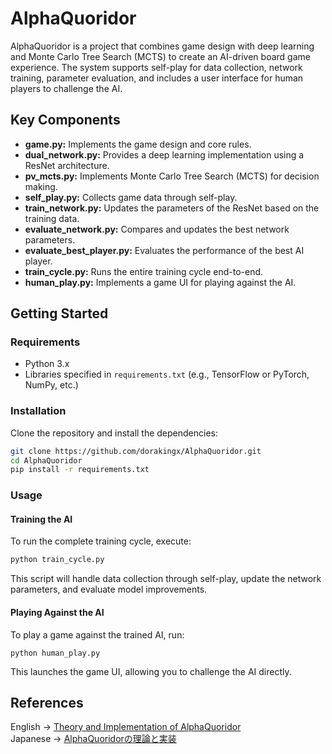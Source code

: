 # AlphaQuoridor

AlphaQuoridor is a project that combines game design with deep learning and Monte Carlo Tree Search (MCTS) to create an AI-driven board game experience. The system supports self-play for data collection, network training, parameter evaluation, and includes a user interface for human players to challenge the AI.

## Key Components

- **game.py:** Implements the game design and core rules.
- **dual_network.py:** Provides a deep learning implementation using a ResNet architecture.
- **pv_mcts.py:** Implements Monte Carlo Tree Search (MCTS) for decision making.
- **self_play.py:** Collects game data through self-play.
- **train_network.py:** Updates the parameters of the ResNet based on the training data.
- **evaluate_network.py:** Compares and updates the best network parameters.
- **evaluate_best_player.py:** Evaluates the performance of the best AI player.
- **train_cycle.py:** Runs the entire training cycle end-to-end.
- **human_play.py:** Implements a game UI for playing against the AI.

## Getting Started

### Requirements

- Python 3.x
- Libraries specified in `requirements.txt` (e.g., TensorFlow or PyTorch, NumPy, etc.)

### Installation

Clone the repository and install the dependencies:

```bash
git clone https://github.com/dorakingx/AlphaQuoridor.git
cd AlphaQuoridor
pip install -r requirements.txt
```

### Usage

#### Training the AI

To run the complete training cycle, execute:

```bash
python train_cycle.py
```
This script will handle data collection through self-play, update the network parameters, and evaluate model improvements.

#### Playing Against the AI
To play a game against the trained AI, run:

```
python human_play.py
```
This launches the game UI, allowing you to challenge the AI directly.

## References
English → [Theory and Implementation of AlphaQuoridor](https://doraking.medium.com/theory-and-implementation-of-alphaquoridor-cb9192f139a8)  
Japanese → [AlphaQuoridorの理論と実装](https://note.com/dorakingx/n/n09cd88da9029)
